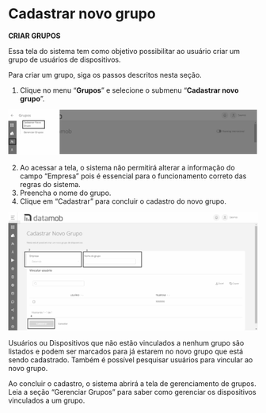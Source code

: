 # Cadastrar novo grupo

**CRIAR GRUPOS**

Essa tela do sistema tem como objetivo possibilitar ao usuário criar um grupo de usuários de dispositivos.

Para criar um grupo, siga os passos descritos nesta seção.

1. Clique no menu “**Grupos**” e selecione o submenu “**Cadastrar novo grupo**”.

![](<../../.gitbook/assets/0 (10).png>)

2. Ao acessar a tela, o sistema não permitirá alterar a informação do campo “Empresa” pois é essencial para o funcionamento correto das regras do sistema.
3. Preencha o nome do grupo.
4. Clique em “Cadastrar” para concluir o cadastro do novo grupo.

![](<../../.gitbook/assets/1 (9).png>)

Usuários ou Dispositivos que não estão vinculados a nenhum grupo são listados e podem ser marcados para já estarem no novo grupo que está sendo cadastrado. Também é possível pesquisar usuários para vincular ao novo grupo.

Ao concluir o cadastro, o sistema abrirá a tela de gerenciamento de grupos. Leia a seção “Gerenciar Grupos” para saber como gerenciar os dispositivos vinculados a um grupo.
